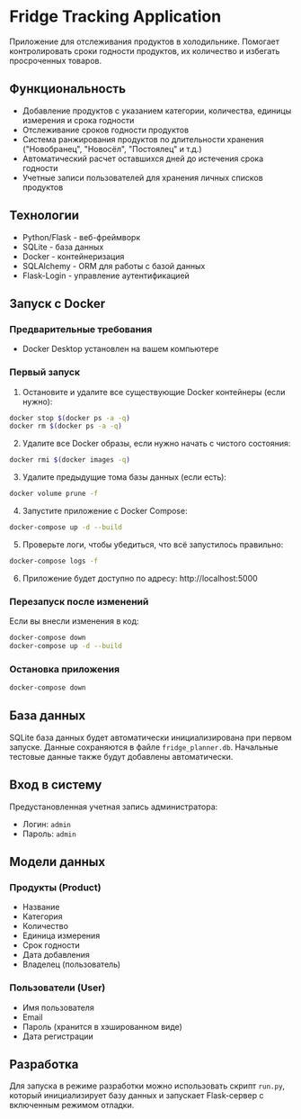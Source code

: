 # Fridge Tracking Application

Приложение для отслеживания продуктов в холодильнике. Помогает контролировать сроки годности продуктов, их количество и избегать просроченных товаров.

## Функциональность

- Добавление продуктов с указанием категории, количества, единицы измерения и срока годности
- Отслеживание сроков годности продуктов
- Система ранжирования продуктов по длительности хранения ("Новобранец", "Новосёл", "Постоялец" и т.д.)
- Автоматический расчет оставшихся дней до истечения срока годности
- Учетные записи пользователей для хранения личных списков продуктов

## Технологии

- Python/Flask - веб-фреймворк
- SQLite - база данных
- Docker - контейнеризация
- SQLAlchemy - ORM для работы с базой данных
- Flask-Login - управление аутентификацией

## Запуск с Docker

### Предварительные требования
- Docker Desktop установлен на вашем компьютере

### Первый запуск

1. Остановите и удалите все существующие Docker контейнеры (если нужно):
```bash
docker stop $(docker ps -a -q)
docker rm $(docker ps -a -q)
```

2. Удалите все Docker образы, если нужно начать с чистого состояния:
```bash
docker rmi $(docker images -q)
```

3. Удалите предыдущие тома базы данных (если есть):
```bash
docker volume prune -f
```

4. Запустите приложение с Docker Compose:
```bash
docker-compose up -d --build
```

5. Проверьте логи, чтобы убедиться, что всё запустилось правильно:
```bash
docker-compose logs -f
```

6. Приложение будет доступно по адресу: http://localhost:5000

### Перезапуск после изменений

Если вы внесли изменения в код:
```bash
docker-compose down
docker-compose up -d --build
```

### Остановка приложения

```bash
docker-compose down
```

## База данных

SQLite база данных будет автоматически инициализирована при первом запуске. Данные сохраняются в файле `fridge_planner.db`. Начальные тестовые данные также будут добавлены автоматически.

## Вход в систему

Предустановленная учетная запись администратора:
- Логин: `admin`
- Пароль: `admin`

## Модели данных

### Продукты (Product)
- Название
- Категория
- Количество
- Единица измерения
- Срок годности
- Дата добавления
- Владелец (пользователь)

### Пользователи (User)
- Имя пользователя
- Email
- Пароль (хранится в хэшированном виде)
- Дата регистрации

## Разработка

Для запуска в режиме разработки можно использовать скрипт `run.py`, который инициализирует базу данных и запускает Flask-сервер с включенным режимом отладки. 